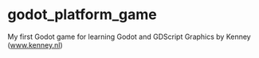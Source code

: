 # godot_platform_game
My first Godot game for learning Godot and GDScript
Graphics by Kenney (www.kenney.nl)
